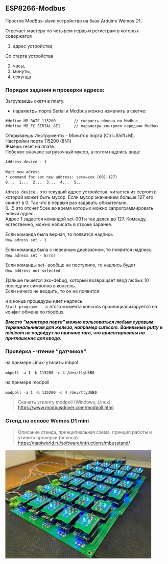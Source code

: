 ## ESP8266-Modbus

Простое ModBus-slave устройство на базе Arduino Wemos D1.  

Отвечает мастеру по четырем первым регистрам в которых содержатся 

1. адрес устройства, 

Со старта устройства 

2. часы, 
3. минуты, 
4. секунда 

### Порядок задания и проверки адреса:  

Загружаешь скетч в плату.   
* параметры порта Serial и Modbus можно изменить в скетче:  

```с
#define MB_RATE 115200        // скорость обмена по Modbus
#define MB_FC SERIAL_8E1      // параметры контроля передачи Modbus
```

Открываешь Инструменты - Монитор порта (Ctrl+Shift+M).  
Настройки порта 115200 (8N1)  
Жмешь reset на плате.   
Побежит вначале загрузочный мусор, а потом надпись вида:  

```
Address device - 1  

Wait new adress  
* command for set new address: seta=xxx (001-127)  
0...  1...  2...  3...  4...  5...    

```

`Adress device` - это текущий адрес устройства. читается из eeprom в которой может быть мусор.  Если мусор значением больше 127 его скинет в 0. Так что в первый раз задавать обязательно.  
0...5 это отсчет 5сек во время которых можно запрограммировать новый адрес.  
Адрес 1 задается командой set-001 и так далее до 127. Команду, естественно, можно написать в строке заранее.  

Если команда была верная, то появится надпись   
`New adress set - 1  `

Если команда была с неверным диапазоном, то появится надпись  
`New adress set - Error  `

Если команды set- вообще не поступило, то надпись будет   
`New address not selected  `

Дальше пишется эхо-debug, который возвращает ввод любых 10 последних символов в консоль.  
Если ничего не вводить, то он не появится.  

и в конце процедуры идет надпись   
`Start programm   `
с этого момента консоль проинициализируется на конфиг обмена по modbus.  

***Вместо "монитора порта" можно пользоваться любым суровым терминальником для железа, например cutecom.***
***Ванильные putty и minicom не подойдут по причине того, что ориентированы на приглашение для ввода.***

### Проверка - чтение "датчиков" 

на примере Linux-утилиты mbpol 

`mbpoll -a 1 -b 115200 -c 4 /dev/ttyUSB0`

на примере modpoll 

`modpoll -a 1 -b 115200 -c 4 /dev/ttyUSB0`

>Скачать утилиту modpoll (Windows, Linux): https://www.modbusdriver.com/modpoll.html

### Стенд на основе Wemos D1 mini

>Описание стенда, принципиальная схема, принцип работы и утилита проверки (опроса): https://napiworld.ru/software/intructions/mbusstand/

![](images/modbus-stand-fccfb73d7ce7b72a769dbc41367bc8a4.jpg)